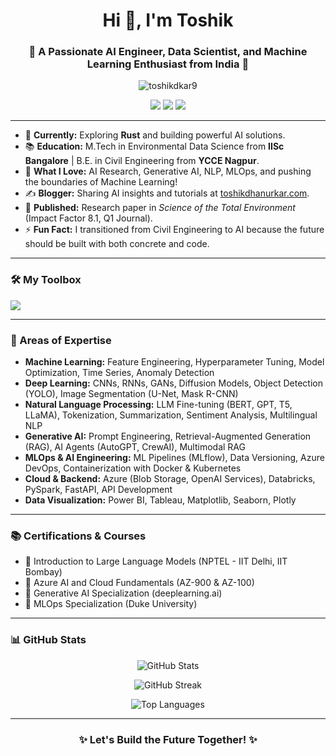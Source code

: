 <h1 align="center">Hi 👋, I'm Toshik</h1>
<h3 align="center">🚀 A Passionate AI Engineer, Data Scientist, and Machine Learning Enthusiast from India 🚀</h3>

<p align="center">
  <img src="https://komarev.com/ghpvc/?username=toshikdkar9&label=Profile%20views&color=0e75b6&style=flat" alt="toshikdkar9" />
</p>

<p align="center">
  <a href="https://linkedin.com/in/toshikd/" target="blank"><img src="https://img.shields.io/badge/LinkedIn-Connect-blue?style=for-the-badge&logo=linkedin"></a>
  <a href="https://github.com/toshikdkar9" target="blank"><img src="https://img.shields.io/badge/GitHub-Follow-black?style=for-the-badge&logo=github"></a>
  <a href="https://scholar.google.co.in/citations?user=CNQaJEUAAAAJ&hl=en" target="blank"><img src="https://img.shields.io/badge/Google%20Scholar-Research-blueviolet?style=for-the-badge&logo=google-scholar"></a>
</p>

---

- 🌟 **Currently:** Exploring **Rust** and building powerful AI solutions.
- 📚 **Education:** M.Tech in Environmental Data Science from **IISc Bangalore** | B.E. in Civil Engineering from **YCCE Nagpur**.
- 🧠 **What I Love:** AI Research, Generative AI, NLP, MLOps, and pushing the boundaries of Machine Learning!
- ✍️ **Blogger:** Sharing AI insights and tutorials at [toshikdhanurkar.com](https://toshikdhanurkar.com/).
- 📄 **Published:** Research paper in *Science of the Total Environment* (Impact Factor 8.1, Q1 Journal).
- ⚡ **Fun Fact:** I transitioned from Civil Engineering to AI because the future should be built with both concrete and code.

---

<h3 align="left">🛠️ My Toolbox</h3>
<p align="left">
  <img src="https://skillicons.dev/icons?i=python,tensorflow,pytorch,docker,kubernetes,azure,git,html,css,linux,mysql,postgresql,mongodb,redis,fastapi,rust,pandas,opencv,seaborn,matplotlib,sklearn,flask" />
</p>

---

<h3 align="left">🚀 Areas of Expertise</h3>

- **Machine Learning:** Feature Engineering, Hyperparameter Tuning, Model Optimization, Time Series, Anomaly Detection
- **Deep Learning:** CNNs, RNNs, GANs, Diffusion Models, Object Detection (YOLO), Image Segmentation (U-Net, Mask R-CNN)
- **Natural Language Processing:** LLM Fine-tuning (BERT, GPT, T5, LLaMA), Tokenization, Summarization, Sentiment Analysis, Multilingual NLP
- **Generative AI:** Prompt Engineering, Retrieval-Augmented Generation (RAG), AI Agents (AutoGPT, CrewAI), Multimodal RAG
- **MLOps & AI Engineering:** ML Pipelines (MLflow), Data Versioning, Azure DevOps, Containerization with Docker & Kubernetes
- **Cloud & Backend:** Azure (Blob Storage, OpenAI Services), Databricks, PySpark, FastAPI, API Development
- **Data Visualization:** Power BI, Tableau, Matplotlib, Seaborn, Plotly

---

<h3 align="left">📚 Certifications & Courses</h3>

- 📜 Introduction to Large Language Models (NPTEL - IIT Delhi, IIT Bombay)
- 📜 Azure AI and Cloud Fundamentals (AZ-900 & AZ-100)
- 📜 Generative AI Specialization (deeplearning.ai)
- 📜 MLOps Specialization (Duke University)

---

<h3 align="left">📊 GitHub Stats</h3>
<p align="center">
  <img src="https://github-readme-stats.vercel.app/api?username=toshikdkar9&show_icons=true&theme=tokyonight" alt="GitHub Stats" />
</p>

<p align="center">
  <img src="https://github-readme-streak-stats.herokuapp.com/?user=toshikdkar9&theme=tokyonight" alt="GitHub Streak" />
</p>

<p align="center">
  <img src="https://github-readme-stats.vercel.app/api/top-langs/?username=toshikdkar9&layout=compact&theme=tokyonight" alt="Top Languages" />
</p>

---

<h3 align="center">✨ Let's Build the Future Together! ✨</h3>
